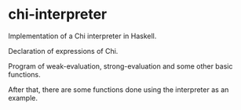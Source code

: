 # chi-interpreter
Implementation of a Chi interpreter in Haskell. 

Declaration of expressions of Chi.

Program of weak-evaluation, strong-evaluation and some other basic functions.

After that, there are some functions done using the interpreter as an example.
